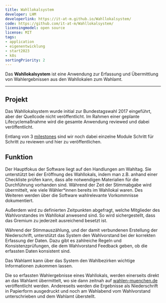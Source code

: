```yaml
---
title: Wahllokalsystem
developer: LHM
developerlink: https://it-at-m.github.io/Wahllokalsystem/
code: https://github.com/it-at-m/Wahllokalsystem/
licensingmodel: open source
license: MIT
tags:
- application
- eigenentwicklung
- start2023
- k8s
sortingPriority: 2
---
```

Das __Wahllokalsystem__ ist eine Anwendung zur Erfassung und Übermittlung von Wahlergebnissen aus den Wahllokalen zum Wahlamt.

---

## Projekt

Das Wahllokalsystem wurde initial zur Bundestagswahl 2017 eingeführt, aber der Quellcode nicht veröffentlicht.
Im Rahmen einer geplante Lifecyclemaßnahme wird die gesamte Anwendung reviewed und dabei veröffentlicht.

Entlang von 3 [milestones](https://github.com/it-at-m/Wahllokalsystem/milestones?direction=asc&sort=title) sind wir noch dabei einzelne Module Schritt für Schritt zu reviewen und hier zu veröffentlichen.


## Funktion

Der Hauptfokus der Software liegt auf den Handlungen am Wahltag. Sie unterstützt bei der Eröffnung des Wahllokals, indem man z.B. anhand einer Checkliste prüfen kann, dass alle notwendigen Materialien für die Durchführung vorhanden sind. Während der Zeit der Stimmabgabe wird übermittelt, wie viele Wähler*innen bereits im Wahllokal waren. Des Weiteren werden über die Software wahlrelevante Vorkommnisse dokumentiert.

Außerdem wird zu definierten Zeitpunkten abgefragt, welche Mitglieder des Wahlvorstandes im Wahllokal anwesend sind. So wird sichergestellt, dass das Gremium zu jederzeit ausreichend besetzt ist.

Während der Stimmauszählung, und der damit verbundenen Erstellung der Niederschrift, unterstützt das System den Wahlvorstand bei der korrekten Erfassung der Daten. Dazu gibt es zahlreiche Regeln und Konsistenzprüfungen, die dem Wahlvorstand Feedback geben, ob die erfassten Daten konsistent sind.

Das Wahlamt kann über das System den Wahlbezirken wichtige Informationen zukommen lassen.

Die so erfassten Wahlergebnisse eines Wahllokals, werden einerseits direkt an das Wahlamt übermittelt, wo sie dann zeitnah auf [wahlen-muenchen.de](https://www.wahlen-muenchen.de/) veröffentlicht werden.
Andereseits werden die Ergebnisse als Niederschrift in Papierform ausgedruckt und noch am Wahlabend vom Wahlvorstand unterschrieben und dem Wahlamt überstellt.

